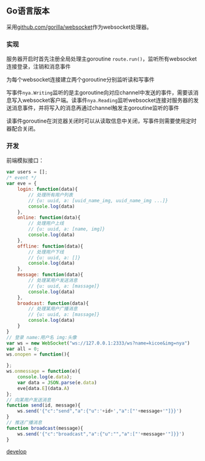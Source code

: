 ## Go语言版本

采用[github.com/gorilla/websocket](https://github.com/gorilla/websocket)作为websocket处理器。

### 实现

服务器开启时首先注册全局处理主goroutine `route.run()`，监听所有websocket连接登录，注销和消息事件

为每个websocket连接建立两个goroutine分别监听读和写事件

写事件`nya.Writing`监听的是主goroutine向对应channel中发送的事件，需要该消息写入websocket客户端。读事件`nya.Reading`监听websocket连接对服务器的发送消息事件，并将写入的消息再通过channel触发主goroutine监听的事件

读事件goroutine在浏览器关闭时可以从读取信息中关闭，写事件则需要使用定时器配合关闭。

### 开发

前端模拟接口：
```js
var users = [];
/* event */
var eve = {
    login: function(data){
        // 处理所有用户列表
        // {u: uuid, a: [uuid_name_img, uuid_name_img ...]}
        console.log(data)
    },
    online: function(data){
        // 处理用户上线
        // {u: uuid, a: [name, img]}
        console.log(data)
    },
    offline: function(data){
        // 处理用户下线
        // {u: uuid, a: []}
        console.log(data)
    },
    message: function(data){
        // 处理某用户发送消息
        // {u: uuid, a: [massage]}
        console.log(data)
    },
    broadcast: function(data){
        // 处理某用户广播消息
        // {u: uuid, a: [massage]}
        console.log(data)
    }
}
// 登录 name:用户名 img:头像
var ws = new WebSocket("ws://127.0.0.1:2333/ws?name=kicoe&img=nya")
var all = 0;
ws.onopen = function(){

};
ws.onmessage = function(e){
    console.log(e.data);
    var data = JSON.parse(e.data)
    eve[data.E](data.A)
};
// 向某用户发送消息
function send(id, message){
    ws.send('{"c":"send","a":{"u":'+id+',"a":["'+message+'"]}}')
}
// 推送广播消息
function broadcast(message){
    ws.send('{"c":"broadcast","a":{"u":"","a":["'+message+'"]}}')
}
```
[develop](http://git.kicoe.com/kicoe/nya)
